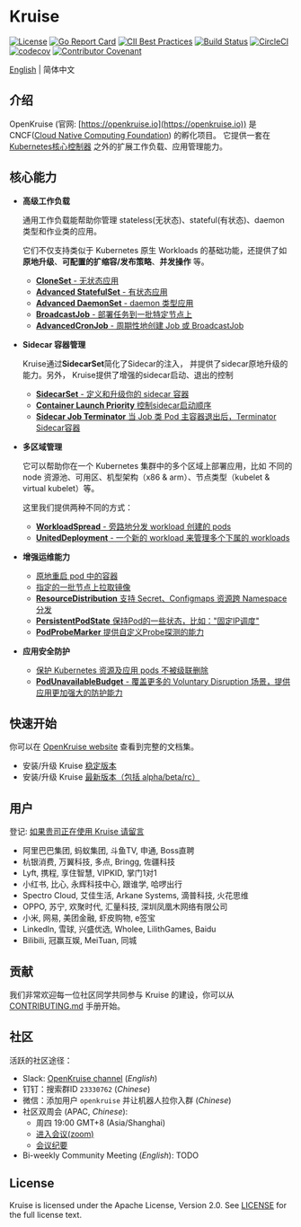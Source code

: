 # Kruise

[![License](https://img.shields.io/badge/license-Apache%202-4EB1BA.svg)](https://www.apache.org/licenses/LICENSE-2.0.html)
[![Go Report Card](https://goreportcard.com/badge/github.com/openkruise/kruise)](https://goreportcard.com/report/github.com/openkruise/kruise)
[![CII Best Practices](https://bestpractices.coreinfrastructure.org/projects/2908/badge)](https://bestpractices.coreinfrastructure.org/en/projects/2908)
[![Build Status](https://travis-ci.org/openkruise/kruise.svg?branch=master)](https://travis-ci.org/openkruise/kruise)
[![CircleCI](https://circleci.com/gh/openkruise/kruise.svg?style=svg)](https://circleci.com/gh/openkruise/kruise)
[![codecov](https://codecov.io/gh/openkruise/kruise/branch/master/graph/badge.svg)](https://codecov.io/gh/openkruise/kruise)
[![Contributor Covenant](https://img.shields.io/badge/Contributor%20Covenant-v2.0%20adopted-ff69b4.svg)](./CODE_OF_CONDUCT.md)

[English](./README.md) | 简体中文

## 介绍

OpenKruise (官网: [https://openkruise.io](https://openkruise.io)) 是CNCF([Cloud Native Computing Foundation](https://cncf.io/)) 的孵化项目。
它提供一套在 [Kubernetes核心控制器](https://kubernetes.io/docs/concepts/overview/what-is-kubernetes/) 之外的扩展工作负载、应用管理能力。

## 核心能力

- **高级工作负载**

  通用工作负载能帮助你管理 stateless(无状态)、stateful(有状态)、daemon 类型和作业类的应用。

  它们不仅支持类似于 Kubernetes 原生 Workloads 的基础功能，还提供了如 **原地升级**、**可配置的扩缩容/发布策略**、**并发操作** 等。

  - [**CloneSet** - 无状态应用](https://openkruise.io/zh/docs/user-manuals/cloneset/)
  - [**Advanced StatefulSet** - 有状态应用](https://openkruise.io/zh/docs/user-manuals/advancedstatefulset)
  - [**Advanced DaemonSet** - daemon 类型应用](https://openkruise.io/zh/docs/user-manuals/advanceddaemonset)
  - [**BroadcastJob** - 部署任务到一批特定节点上](https://openkruise.io/zh/docs/user-manuals/broadcastjob)
  - [**AdvancedCronJob** - 周期性地创建 Job 或 BroadcastJob](https://openkruise.io/zh/docs/user-manuals/advancedcronjob)

- **Sidecar 容器管理**

  Kruise通过**SidecarSet**简化了Sidecar的注入， 并提供了sidecar原地升级的能力。另外， Kruise提供了增强的sidecar启动、退出的控制

  - [**SidecarSet** - 定义和升级你的 sidecar 容器](https://openkruise.io/zh/docs/user-manuals/sidecarset)
  - [**Container Launch Priority** 控制sidecar启动顺序](https://openkruise.io/zh/docs/user-manuals/containerlaunchpriority)
  - [**Sidecar Job Terminator** 当 Job 类 Pod 主容器退出后，Terminator Sidecar容器](https://openkruise.io/zh/docs/user-manuals/jobsidecarterminator)

- **多区域管理**

  它可以帮助你在一个 Kubernetes 集群中的多个区域上部署应用，比如 不同的 node 资源池、可用区、机型架构（x86 & arm）、节点类型（kubelet & virtual kubelet）等。

  这里我们提供两种不同的方式：

  - [**WorkloadSpread** - 旁路地分发 workload 创建的 pods](https://openkruise.io/zh/docs/user-manuals/workloadspread)
  - [**UnitedDeployment** - 一个新的 workload 来管理多个下属的 workloads](https://openkruise.io/zh/docs/user-manuals/uniteddeployment)

- **增强运维能力**

  - [原地重启 pod 中的容器](https://openkruise.io/zh/docs/user-manuals/containerrecreaterequest)
  - [指定的一批节点上拉取镜像](https://openkruise.io/zh/docs/user-manuals/imagepulljob)
  - [**ResourceDistribution** 支持 Secret、Configmaps 资源跨 Namespace 分发](https://openkruise.io/zh/docs/user-manuals/resourcedistribution)
  - [**PersistentPodState** 保持Pod的一些状态，比如："固定IP调度"](https://openkruise.io/zh/docs/user-manuals/persistentpodstate)
  - [**PodProbeMarker** 提供自定义Probe探测的能力](https://openkruise.io/zh/docs/user-manuals/podprobemarker)

- **应用安全防护**

  - [保护 Kubernetes 资源及应用 pods 不被级联删除](https://openkruise.io/zh/docs/user-manuals/deletionprotection)
  - [**PodUnavailableBudget** - 覆盖更多的 Voluntary Disruption 场景，提供应用更加强大的防护能力](https://openkruise.io/zh/docs/user-manuals/podunavailablebudget)

## 快速开始

你可以在 [OpenKruise website](https://openkruise.io/zh/docs/) 查看到完整的文档集。

- 安装/升级 Kruise [稳定版本](https://openkruise.io/docs/installation)
- 安装/升级 Kruise [最新版本（包括 alpha/beta/rc）](https://openkruise.io/docs/next/installation)

## 用户

登记: [如果贵司正在使用 Kruise 请留言](https://github.com/openkruise/kruise/issues/289)

- 阿里巴巴集团, 蚂蚁集团, 斗鱼TV, 申通, Boss直聘
- 杭银消费, 万翼科技, 多点, Bringg, 佐疆科技
- Lyft, 携程, 享住智慧, VIPKID, 掌门1对1
- 小红书, 比心, 永辉科技中心, 跟谁学, 哈啰出行
- Spectro Cloud, 艾佳生活, Arkane Systems, 滴普科技, 火花思维
- OPPO, 苏宁, 欢聚时代, 汇量科技, 深圳凤凰木网络有限公司
- 小米, 网易, 美团金融, 虾皮购物, e签宝
- LinkedIn, 雪球, 兴盛优选, Wholee, LilithGames, Baidu
- Bilibili, 冠赢互娱, MeiTuan, 同城

## 贡献

我们非常欢迎每一位社区同学共同参与 Kruise 的建设，你可以从 [CONTRIBUTING.md](CONTRIBUTING.md) 手册开始。

## 社区

活跃的社区途径：

- Slack: [OpenKruise channel](https://kubernetes.slack.com/channels/openkruise) (*English*)
- 钉钉：搜索群ID `23330762` (*Chinese*)
- 微信：添加用户 `openkruise` 并让机器人拉你入群 (*Chinese*)
- 社区双周会 (APAC, *Chinese*):
  - 周四 19:00 GMT+8 (Asia/Shanghai)
  - [进入会议(zoom)](https://us02web.zoom.us/j/87059136652?pwd=NlI4UThFWXVRZkxIU0dtR1NINncrQT09)
  - [会议纪要](https://shimo.im/docs/gXqmeQOYBehZ4vqo)
- Bi-weekly Community Meeting (*English*): TODO

## License

Kruise is licensed under the Apache License, Version 2.0. See [LICENSE](./LICENSE.md) for the full license text.
